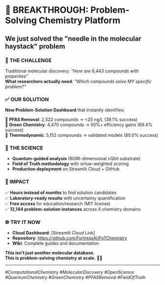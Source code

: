 # 🎯 BREAKTHROUGH: Problem-Solving Chemistry Platform

## **We just solved the "needle in the molecular haystack" problem**

### **🚨 THE CHALLENGE**
Traditional molecular discovery: *"Here are 6,443 compounds with properties"*  
**What researchers actually need**: *"Which compounds solve MY specific problem?"*

### **✅ OUR SOLUTION**
**New Problem-Solution Dashboard** that instantly identifies:

🧪 **PFAS Removal**: 2,522 compounds → <25 ng/L (39.1% success)  
🌱 **Green Chemistry**: 4,470 compounds → 50%+ efficiency gains (69.4% success)  
🧮 **Thermodynamic**: 5,152 compounds → validated models (80.0% success)  

### **🔬 THE SCIENCE**
- **Quantum-guided analysis** (8096-dimensional vQbit substrate)
- **Field of Truth methodology** with virtue-weighted scoring
- **Production deployment** on Streamlit Cloud + GitHub

### **🚀 IMPACT**
✅ **Hours instead of months** to find solution candidates  
✅ **Laboratory-ready results** with uncertainty quantification  
✅ **Free access** for education/research (MIT license)  
✅ **12,144 problem-solution instances** across 4 chemistry domains

### **🌐 TRY IT NOW**
- **Cloud Dashboard**: [Streamlit Cloud Link]
- **Repository**: https://github.com/FortressAI/FoTChemistry
- **Wiki**: Complete guides and documentation

**This isn't just another molecular database.**  
**This is problem-solving chemistry at scale.** 🧬🎯

---

*#ComputationalChemistry #MolecularDiscovery #OpenScience #QuantumChemistry #GreenChemistry #PFASRemoval #FieldOfTruth*
